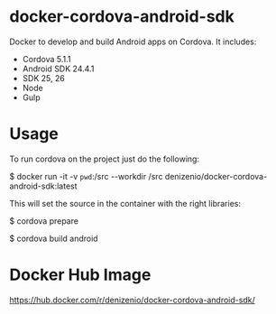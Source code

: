 # docker-cordova-android-sdk
Docker to develop and build Android apps on Cordova. It includes:

* Cordova 5.1.1
* Android SDK 24.4.1
* SDK 25, 26
* Node
* Gulp

# Usage

To run cordova on the project just do the following:

$ docker run -it -v `pwd`:/src --workdir /src denizenio/docker-cordova-android-sdk:latest

This will set the source in the container with the right libraries:

$ cordova prepare

$ cordova build android

# Docker Hub Image
https://hub.docker.com/r/denizenio/docker-cordova-android-sdk/
